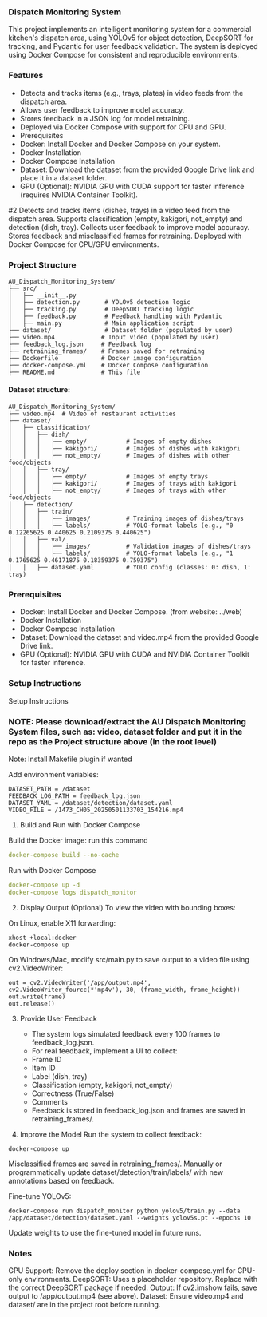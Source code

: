 ### Dispatch Monitoring System
This project implements an intelligent monitoring system for a commercial kitchen's dispatch area, using YOLOv5 for object detection, DeepSORT for tracking, and Pydantic for user feedback validation. The system is deployed using Docker Compose for consistent and reproducible environments.

### Features
+ Detects and tracks items (e.g., trays, plates) in video feeds from the dispatch area.
+ Allows user feedback to improve model accuracy. 
+ Stores feedback in a JSON log for model retraining.
+ Deployed via Docker Compose with support for CPU and GPU.
+ Prerequisites
+ Docker: Install Docker and Docker Compose on your system.
+ Docker Installation
+ Docker Compose Installation
+ Dataset: Download the dataset from the provided Google Drive link and place it in a dataset folder.
+ GPU (Optional): NVIDIA GPU with CUDA support for faster inference (requires NVIDIA Container Toolkit).

#2
Detects and tracks items (dishes, trays) in a video feed from the dispatch area.
Supports classification (empty, kakigori, not_empty) and detection (dish, tray).
Collects user feedback to improve model accuracy.
Stores feedback and misclassified frames for retraining.
Deployed with Docker Compose for CPU/GPU environments.

### Project Structure
```
AU_Dispatch_Monitoring_System/
├── src/
│   ├── __init__.py
│   ├── detection.py       # YOLOv5 detection logic
│   ├── tracking.py        # DeepSORT tracking logic
│   ├── feedback.py        # Feedback handling with Pydantic
│   ├── main.py            # Main application script
├── dataset/               # Dataset folder (populated by user)
├── video.mp4             # Input video (populated by user)
├── feedback_log.json     # Feedback log
├── retraining_frames/    # Frames saved for retraining
├── Dockerfile            # Docker image configuration
├── docker-compose.yml    # Docker Compose configuration
├── README.md             # This file
```

#### Dataset structure:
```
AU_Dispatch_Monitoring_System/
├── video.mp4  # Video of restaurant activities
├── dataset/
│   ├── classification/
│   │   ├── dish/
│   │   │   ├── empty/           # Images of empty dishes
│   │   │   ├── kakigori/        # Images of dishes with kakigori
│   │   │   ├── not_empty/       # Images of dishes with other food/objects
│   │   ├── tray/
│   │   │   ├── empty/           # Images of empty trays
│   │   │   ├── kakigori/        # Images of trays with kakigori
│   │   │   ├── not_empty/       # Images of trays with other food/objects
│   ├── detection/
│   │   ├── train/
│   │   │   ├── images/          # Training images of dishes/trays
│   │   │   ├── labels/          # YOLO-format labels (e.g., "0 0.12265625 0.440625 0.2109375 0.440625")
│   │   ├── val/
│   │   │   ├── images/          # Validation images of dishes/trays
│   │   │   ├── labels/          # YOLO-format labels (e.g., "1 0.1765625 0.46171875 0.18359375 0.759375")
│   │   ├── dataset.yaml         # YOLO config (classes: 0: dish, 1: tray)
```

### Prerequisites
+ Docker: Install Docker and Docker Compose. (from website: ../web)
+ Docker Installation
+ Docker Compose Installation
+ Dataset: Download the dataset and video.mp4 from the provided Google Drive link.
+ GPU (Optional): NVIDIA GPU with CUDA and NVIDIA Container Toolkit for faster inference.

### Setup Instructions
Setup Instructions

### NOTE: Please download/extract the AU Dispatch Monitoring System files, such as: video, dataset folder and put it in the repo as the Project structure above (in the root level)

Note: Install Makefile plugin if wanted

Add environment variables:
```
DATASET_PATH = /dataset
FEEDBACK_LOG_PATH = feedback_log.json
DATASET_YAML = /dataset/detection/dataset.yaml
VIDEO_FILE = /1473_CH05_20250501133703_154216.mp4
```

1. Build and Run with Docker Compose

Build the Docker image: run this command
```yaml
docker-compose build --no-cache
```
Run with Docker Compose
```yaml
docker-compose up -d
docker-compose logs dispatch_monitor
```

2. Display Output (Optional)
   To view the video with bounding boxes:

On Linux, enable X11 forwarding:
```
xhost +local:docker
docker-compose up
```
On Windows/Mac, modify src/main.py to save output to a video file using cv2.VideoWriter:
```
out = cv2.VideoWriter('/app/output.mp4', cv2.VideoWriter_fourcc(*'mp4v'), 30, (frame_width, frame_height))
out.write(frame)
out.release()
```

3. Provide User Feedback
   + The system logs simulated feedback every 100 frames to feedback_log.json.
   + For real feedback, implement a UI to collect:
   + Frame ID
   + Item ID
   + Label (dish, tray)
   + Classification (empty, kakigori, not_empty)
   + Correctness (True/False)
   + Comments
   + Feedback is stored in feedback_log.json and frames are saved in retraining_frames/.

4. Improve the Model
   Run the system to collect feedback:
```
docker-compose up
```
Misclassified frames are saved in retraining_frames/.
Manually or programmatically update dataset/detection/train/labels/ with new annotations based on feedback.

Fine-tune YOLOv5:
```
docker-compose run dispatch_monitor python yolov5/train.py --data /app/dataset/detection/dataset.yaml --weights yolov5s.pt --epochs 10
```
Update weights to use the fine-tuned model in future runs.

### Notes
GPU Support: Remove the deploy section in docker-compose.yml for CPU-only environments.
DeepSORT: Uses a placeholder repository. Replace with the correct DeepSORT package if needed.
Output: If cv2.imshow fails, save output to /app/output.mp4 (see above).
Dataset: Ensure video.mp4 and dataset/ are in the project root before running.
